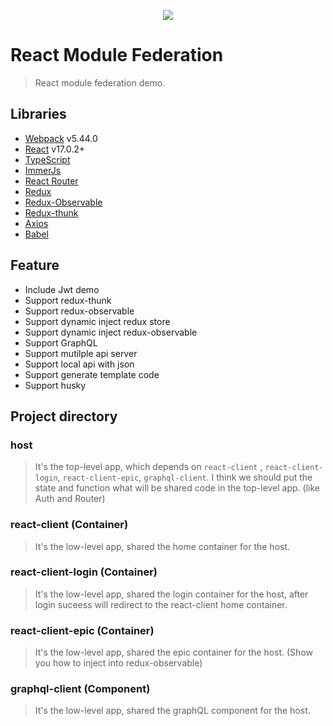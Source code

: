<p align="center"><img src="https://user-images.githubusercontent.com/1182967/34776160-d0cdee06-f650-11e7-8119-b42c0c324e8f.png"/></p>

# React Module Federation

> React module federation demo.

## Libraries

- [Webpack](https://webpack.js.org/) v5.44.0
- [React](https://reactjs.org/) v17.0.2+
- [TypeScript](https://www.typescriptlang.org/)
- [ImmerJs](https://immerjs.github.io/immer/)
- [React Router](https://reacttraining.com/react-router/)
- [Redux](https://redux.js.org/)
- [Redux-Observable](https://redux-observable.js.org/)
- [Redux-thunk](https://github.com/reduxjs/redux-thunk)
- [Axios](https://github.com/axios/axios)
- [Babel](https://babeljs.io/)

## Feature

- Include Jwt demo
- Support redux-thunk
- Support redux-observable
- Support dynamic inject redux store
- Support dynamic inject redux-observable
- Support GraphQL
- Support mutilple api server
- Support local api with json
- Support generate template code
- Support husky


## Project directory

### host
> It's the top-level app, which depends on `react-client` , `react-client-login`, `react-client-epic`, `graphql-client`.
I think we should put the state and function what will be shared code in the top-level app. (like Auth and Router)

### react-client (Container)
> It's the low-level app, shared the home container for the host.

### react-client-login (Container)
> It's the low-level app, shared the login container for the host, after login suceess will redirect to the react-client home container.

### react-client-epic (Container)
> It's the low-level app, shared the epic container for the host. (Show you how to inject into redux-observable)

### graphql-client (Component)
> It's the low-level app, shared the graphQL component for the host.

